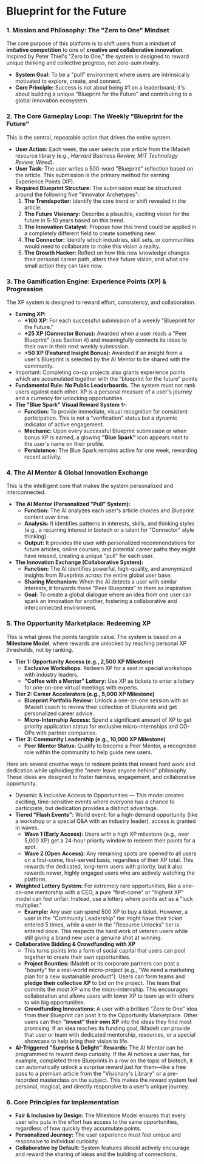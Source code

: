 # Blueprint for the Future

### **1. Mission and Philosophy: The "Zero to One" Mindset**

The core purpose of this platform is to shift users from a mindset of **imitative competition** to one of **creative and collaborative innovation**. Inspired by Peter Thiel's "Zero to One," the system is designed to reward unique thinking and collective progress, not zero-sum rivalry.

- **System Goal:** To be a "pull" environment where users are intrinsically motivated to explore, create, and connect.
- **Core Principle:** Success is not about being #1 on a leaderboard; it's about building a unique "Blueprint for the Future" and contributing to a global innovation ecosystem.

### **2. The Core Gameplay Loop: The Weekly "Blueprint for the Future"**

This is the central, repeatable action that drives the entire system.

- **User Action:** Each week, the user selects one article from the IMadeIt resource library (e.g., *Harvard Business Review, MIT Technology Review, Wired*).
- **User Task:** The user writes a 500-word "Blueprint" reflection based on the article. This submission is the primary method for earning Experience Points (XP).
- **Required Blueprint Structure:** The submission must be structured around the following five "Innovator Archetypes":
    1. **The Trendspotter:** Identify the core trend or shift revealed in the article.
    2. **The Future Visionary:** Describe a plausible, exciting vision for the future in 5-10 years based on this trend.
    3. **The Innovation Catalyst:** Propose how this trend could be applied in a completely different field to create something new.
    4. **The Connector:** Identify which industries, skill sets, or communities would need to collaborate to make this vision a reality.
    5. **The Growth Hacker:** Reflect on how this new knowledge changes their personal career path, alters their future vision, and what one small action they can take now.

### **3. The Gamification Engine: Experience Points (XP) & Progression**

The XP system is designed to reward effort, consistency, and collaboration.

- **Earning XP:**
    - **+100 XP:** For each successful submission of a weekly "Blueprint for the Future."
    - **+25 XP (Connector Bonus):** Awarded when a user reads a "Peer Blueprint" (see Section 4) and meaningfully connects its ideas to their own in their next weekly submission.
    - **+50 XP (Featured Insight Bonus):** Awarded if an insight from a user's Blueprint is selected by the AI Mentor to be shared with the community.
- Important: Completing co-op projects also grants experience points which are accumulated together with the “blueprint for the future” points
- **Fundamental Rule: No Public Leaderboards.** The system must not rank users against each other. XP is a personal measure of a user's journey and a currency for unlocking opportunities.
- **The "Blue Spark" Visual Reward System ✨:**
    - **Function:** To provide immediate, visual recognition for consistent participation. This is not a "verification" status but a dynamic indicator of active engagement.
    - **Mechanic:** Upon every successful Blueprint submission or when bonus XP is earned, a glowing **"Blue Spark"** icon appears next to the user's name on their profile.
    - **Persistence:** The Blue Spark remains active for one week, rewarding recent activity.

### **4. The AI Mentor & Global Innovation Exchange**

This is the intelligent core that makes the system personalized and interconnected.

- **The AI Mentor (Personalized "Pull" System):**
    - **Function:** The AI analyzes each user's article choices and Blueprint content over time.
    - **Analysis:** It identifies patterns in interests, skills, and thinking styles (e.g., a recurring interest in biotech or a talent for "Connector" style thinking).
    - **Output:** It provides the user with personalized recommendations for future articles, online courses, and potential career paths they might have missed, creating a unique "pull" for each user.
- **The Innovation Exchange (Collaborative System):**
    - **Function:** The AI identifies powerful, high-quality, and anonymized insights from Blueprints across the entire global user base.
    - **Sharing Mechanism:** When the AI detects a user with similar interests, it forwards these "Peer Blueprints" to them as inspiration.
    - **Goal:** To create a global dialogue where an idea from one user can spark an innovation for another, fostering a collaborative and interconnected environment.

### **5. The Opportunity Marketplace: Redeeming XP**

This is what gives the points tangible value. The system is based on a **Milestone Model**, where rewards are unlocked by reaching personal XP thresholds, not by ranking.

- **Tier 1: Opportunity Access (e.g., 2,500 XP Milestone)**
    - **Exclusive Workshops:** Redeem XP for a seat in special workshops with industry leaders.
    - **"Coffee with a Mentor" Lottery:** Use XP as tickets to enter a lottery for one-on-one virtual meetings with experts.
- **Tier 2: Career Accelerators (e.g., 5,000 XP Milestone)**
    - **Blueprint Portfolio Review:** Unlock a one-on-one session with an IMadeIt coach to review their collection of Blueprints and get personalized career advice.
    - **Micro-Internship Access:** Spend a significant amount of XP to get priority application status for exclusive micro-internships and CO-OPs with partner companies.
- **Tier 3: Community Leadership (e.g., 10,000 XP Milestone)**
    - **Peer Mentor Status:** Qualify to become a Peer Mentor, a recognized role within the community to help guide new users.

Here are several creative ways to redeem points that reward hard work and dedication while upholding the "never leave anyone behind" philosophy. These ideas are designed to foster fairness, engagement, and collaborative opportunity. 

- Dynamic & Inclusive Access to Opportunities — This model creates exciting, time-sensitive events where everyone has a chance to participate, but dedication provides a distinct advantage.
- **Tiered "Flash Events":** World event: for a high-demand opportunity (like a workshop or a special Q&A with an industry leader), access is granted in waves.
    - **Wave 1 (Early Access):** Users with a high XP milestone (e.g., over 5,000 XP) get a 24-hour priority window to redeem their points for a spot.
    - **Wave 2 (Open Access):** Any remaining spots are opened to all users on a first-come, first-served basis, regardless of their XP total. This rewards the dedicated, long-term users with priority, but it also rewards newer, highly engaged users who are actively watching the platform.
- **Weighted Lottery System:** For extremely rare opportunities, like a one-on-one mentorship with a CEO, a pure "first-come" or "highest XP" model can feel unfair. Instead, use a lottery where points act as a "luck multiplier."
    - **Example:** Any user can spend 500 XP to buy a ticket. However, a user in the "Community Leadership" tier might have their ticket entered 5 times, while a user in the "Resource Unlocks" tier is entered once. This respects the hard work of veteran users while still giving a brand new user a genuine shot at winning.
- **Collaborative Bidding & Crowdfunding with XP**
    - This turns points into a form of social capital that users can pool together to create their own opportunities.
    - **Project Bounties:** IMadeIt or its corporate partners can post a "bounty" for a real-world micro-project (e.g., "We need a marketing plan for a new sustainable product"). Users can form teams and **pledge their collective XP** to bid on the project. The team that commits the most XP wins the micro-internship. This encourages collaboration and allows users with lower XP to team up with others to win big opportunities.
    - **Crowdfunding Innovations:** A user with a brilliant "Zero to One" idea from their Blueprint can post it to the Opportunity Marketplace. Other users can then **"invest" their own XP** into the ideas they find most promising. If an idea reaches its funding goal, IMadeIt can provide that user or team with dedicated mentorship, resources, or a special showcase to help bring their vision to life.
- **AI-Triggered "Surprise & Delight" Rewards:** The AI Mentor can be programmed to reward deep curiosity. If the AI notices a user has, for example, completed three Blueprints in a row on the topic of biotech, it can automatically unlock a surprise reward just for them—like a free pass to a premium article from the "Visionary's Library" or a pre-recorded masterclass on the subject. This makes the reward system feel personal, magical, and directly responsive to a user's unique journey.

### **6. Core Principles for Implementation**

- **Fair & Inclusive by Design:** The Milestone Model ensures that every user who puts in the effort has access to the same opportunities, regardless of how quickly they accumulate points.
- **Personalized Journey:** The user experience must feel unique and responsive to individual curiosity.
- **Collaborative by Default:** System features should actively encourage and reward the sharing of ideas and the building of connections.